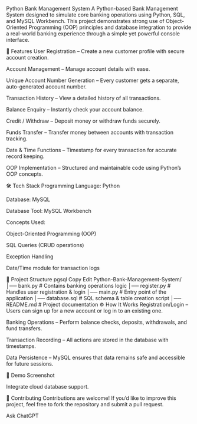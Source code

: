 Python Bank Management System
A Python-based Bank Management System designed to simulate core banking operations using Python, SQL, and MySQL Workbench.
This project demonstrates strong use of Object-Oriented Programming (OOP) principles and database integration to provide a real-world banking experience through a simple yet powerful console interface.

🚀 Features
User Registration – Create a new customer profile with secure account creation.

Account Management – Manage account details with ease.

Unique Account Number Generation – Every customer gets a separate, auto-generated account number.

Transaction History – View a detailed history of all transactions.

Balance Enquiry – Instantly check your account balance.

Credit / Withdraw – Deposit money or withdraw funds securely.

Funds Transfer – Transfer money between accounts with transaction tracking.

Date & Time Functions – Timestamp for every transaction for accurate record keeping.

OOP Implementation – Structured and maintainable code using Python’s OOP concepts.

🛠️ Tech Stack
Programming Language: Python

Database: MySQL

Database Tool: MySQL Workbench

Concepts Used:

Object-Oriented Programming (OOP)

SQL Queries (CRUD operations)

Exception Handling

Date/Time module for transaction logs

📂 Project Structure
pgsql
Copy
Edit
Python-Bank-Management-System/
│── bank.py             # Contains banking operations logic
│── register.py         # Handles user registration & login
│── main.py             # Entry point of the application
│── database.sql        # SQL schema & table creation script
│── README.md           # Project documentation
⚙️ How It Works
Registration/Login – Users can sign up for a new account or log in to an existing one.

Banking Operations – Perform balance checks, deposits, withdrawals, and fund transfers.

Transaction Recording – All actions are stored in the database with timestamps.

Data Persistence – MySQL ensures that data remains safe and accessible for future sessions.

📸 Demo Screenshot




Integrate cloud database support.

🤝 Contributing
Contributions are welcome!
If you’d like to improve this project, feel free to fork the repository and submit a pull request.








Ask ChatGPT
